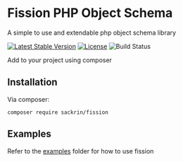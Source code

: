 # Fission PHP Object Schema

A simple to use and extendable php object schema library

<p>
<a href="https://packagist.org/packages/sackrin/fission"><img src="https://poser.pugx.org/sackrin/fission/v/stable.svg" alt="Latest Stable Version"></a>
<a href="https://packagist.org/packages/sackrin/fission"><img src="https://poser.pugx.org/sackrin/fission/license.svg" alt="License"></a>
<img src="https://travis-ci.org/sackrin/fission.svg?branch=master" alt="Build Status">
</p>

Add to your project using composer

## Installation

Via composer:

``
composer require sackrin/fission
``

## Examples

Refer to the [examples](examples/) folder for how to use fission